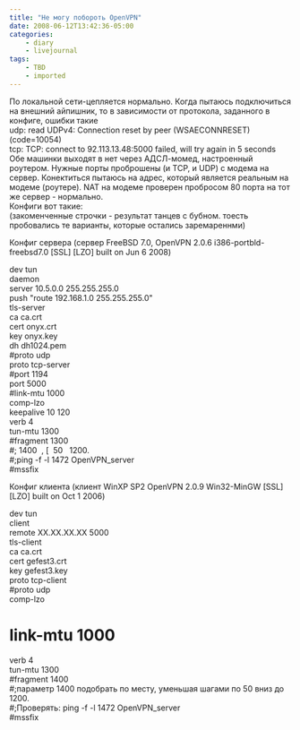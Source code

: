```yaml
---
title: "Не могу побороть OpenVPN"
date: 2008-06-12T13:42:36-05:00
categories:
    - diary
    - livejournal
tags:
    - TBD
    - imported
---
```


По локальной сети-цепляется нормально. Когда пытаюсь подключиться на внешний айпишник, то в зависимости от протокола, заданного в конфиге, ошибки такие  
udp: read UDPv4: Connection reset by peer (WSAECONNRESET) (code=10054)  
tcp: TCP: connect to 92.113.13.48:5000 failed, will try again in 5 seconds  
Обе машинки выходят в нет через АДСЛ-момед, настроенный роутером. Нужные порты проброшены (и TCP, и UDP) с модема на сервер. Конектиться пытаюсь на адрес, который является реальным на модеме (роутере). NAT на модеме проверен пробросом 80 порта на тот же сервер - нормально.  
Конфиги вот такие:  
(закоменченные строчки - результат танцев с бубном. тоесть пробовались те варианты, которые остались заремареннми)  
  
Конфиг сервера (сервер FreeBSD 7.0, OpenVPN 2.0.6 i386-portbld-freebsd7.0 [SSL] [LZO] built on Jun 6 2008)

dev tun  
daemon  
server 10.5.0.0 255.255.255.0  
push "route 192.168.1.0 255.255.255.0"  
tls-server  
ca ca.crt  
cert onyx.crt  
key onyx.key  
dh dh1024.pem  
#proto udp  
proto tcp-server  
#port 1194  
port 5000  
#link-mtu 1000  
comp-lzo  
keepalive 10 120  
verb 4  
tun-mtu 1300  
#fragment 1300  
#; 1400  , [  50   1200.  
#;ping -f -l 1472 OpenVPN_server  
#mssfix

Конфиг клиента (клиент WinXP SP2 OpenVPN 2.0.9 Win32-MinGW [SSL] [LZO] built on Oct 1 2006)

dev tun  
client  
remote XX.XX.XX.XX 5000  
tls-client  
ca ca.crt  
cert gefest3.crt  
key gefest3.key  
proto tcp-client  
#proto udp  
comp-lzo  
# link-mtu 1000  
verb 4  
tun-mtu 1300  
#fragment 1400  
#;параметр 1400 подобрать по месту, уменьшая шагами по 50 вниз до 1200.  
#;Проверять: ping -f -l 1472 OpenVPN_server  
#mssfix